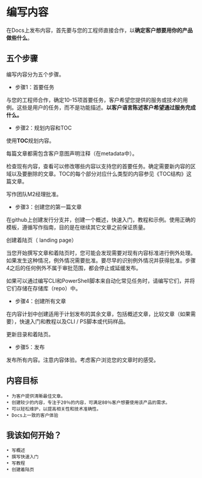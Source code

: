 # 编写内容

在Docs上发布内容，首先要与您的工程师直接合作，以**确定客户想要用你的产品做些什么**。

## 五个步骤

编写内容分为五个步骤。

- 步骤1：首要任务

与您的工程师合作，确定10-15项首要任务，客户希望您提供的服务或技术的用例。这些是用户的任务，而不是功能描述。**以客户语言陈述客户希望通过服务完成什么。**

- 步骤2：规划内容和TOC

使用**TOC**规划内容。

每篇文章都需包含客户意图声明注释（在metadata中）。

检查现有内容，查看可以修改哪些内容以支持您的首要任务。确定需要新内容的区域以及要删除的文章。TOC的每个部分对应什么类型的内容参见《TOC结构》这篇文章。

写作团队M2经理批准。

- 步骤3：创建您的第一篇文章

在github上创建发行分支并，创建一个概述，快速入门，教程和示例。使用正确的模板，遵循写作指南，目的是在继续其它文章之前保证质量。

创建着陆页（ landing page）

当您开始撰写文章和着陆页时，您可能会发现需要对现有内容标准进行例外处理。如果发生这种情况，例外情况需要批准。要尽早的识别例外情况并获得批准。步骤4之后的任何例外不属于审批范围，都会停止或延缓发布。

如果可以通过编写CLI和PowerShell脚本来自动化常见任务时，请编写它们，并将它们存储在存储库（repo）中。

- 步骤4：创建所有文章

在内容计划中创建适用于计划发布的其余文章，包括概述文章，比较文章（如果需要），快速入门和教程以及CLI / PS脚本或代码样品。

更新目录和着陆页。

- 步骤5：发布

发布所有内容。注意内容体验。考虑客户浏览您的文章时的感受。

## 内容目标
	• 为客户提供清晰最佳文章。
	• 创建较少的内容，专注于20％的内容，可满足80％客户想要使用该产品的需求。
	• 可以轻松维护，以提高相关性和技术准确性。
	• Docs上一致的客户体验
	
## 我该如何开始？

	• 写概述
	• 撰写快速入门
	• 写教程
	• 创建着陆页

